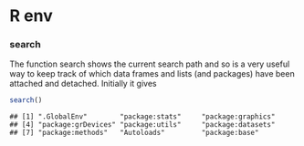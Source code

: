 R env
================

### search

The function search shows the current search path and so is a very useful way to keep track of which data frames and lists (and packages) have been attached and detached. Initially it gives

``` r
search()
```

    ## [1] ".GlobalEnv"        "package:stats"     "package:graphics" 
    ## [4] "package:grDevices" "package:utils"     "package:datasets" 
    ## [7] "package:methods"   "Autoloads"         "package:base"
